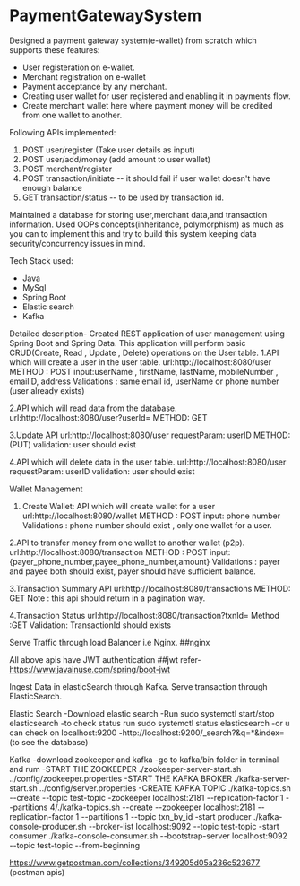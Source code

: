 # PaymentGatewaySystem

Designed a payment gateway system(e-wallet) from scratch which supports these features:

- User registeration on e-wallet.
- Merchant registration on e-wallet
- Payment acceptance by any merchant. 
- Creating user wallet for user registered and enabling it in payments flow.
- Create merchant wallet here where payment money will be credited from one wallet to another.

Following APIs implemented:
1) POST user/register (Take user details as input)
2) POST user/add/money (add amount to user wallet)
3) POST merchant/register
4) POST transaction/initiate -- it should fail if user wallet doesn't have enough balance
5) GET transaction/status -- to be used by transaction id.

Maintained a database for storing user,merchant data,and transaction information.
Used OOPs concepts(inheritance, polymorphism) as much as you can to implement this and try to build this system keeping data security/concurrency issues in mind.

Tech Stack used:
- Java
- MySql
- Spring Boot
- Elastic search
- Kafka


Detailed description-
Created REST application of user management using Spring Boot and Spring Data. This application will perform basic CRUD(Create, Read , Update , Delete) operations on the User table.
1.API which will create a user in the user table.
url:http://localhost:8080/user
METHOD : POST
input:userName , firstName, lastName, mobileNumber , emailID, address
Validations : same email id, userName or phone number (user already exists)

2.API which will read data from the database.
url:http://localhost:8080/user?userId=<userID>
METHOD: GET

3.Update API
url:http://localhost:8080/user
requestParam: userID
METHOD:(PUT)
validation: user should exist

4.API which will delete data in the user table.
url:http://localhost:8080/user
requestParam: userID
validation: user should exist


Wallet Management
1. Create Wallet: API which will create wallet for a user
url:http://localhost:8080/wallet
METHOD : POST
input: phone number
Validations : phone number should exist , only one wallet for a user.

2.API to transfer money from one wallet to another wallet (p2p).
url:http://localhost:8080/transaction
METHOD : POST
input:{payer_phone_number,payee_phone_number,amount}
Validations : payer and payee both should exist, payer should have sufficient balance.

3.Transaction Summary API
url:http://localhost:8080/transactions
METHOD: GET
Note : this api should return in a pagination way.

4.Transaction Status
url:http://localhost:8080/transaction?txnId=<txnID>
Method :GET
Validation: TransactionId should exists

Serve Traffic through load Balancer i.e Nginx.
##nginx

All above apis have JWT authentication
##jwt  refer-https://www.javainuse.com/spring/boot-jwt


Ingest Data in elasticSearch through Kafka.
Serve transaction through ElasticSearch.

Elastic Search
-Download elastic search
-Run sudo systemctl start/stop elasticsearch
-to check status run sudo systemctl status elasticsearch
-or u can check on localhost:9200
-http://localhost:9200/_search?&q=*&index=<docname> (to see the database)

Kafka
-download zookeeper and kafka
-go to kafka/bin folder in terminal and rum
-START THE ZOOKEEPER
./zookeeper-server-start.sh ../config/zookeeper.properties
-START THE KAFKA BROKER
./kafka-server-start.sh ../config/server.properties
-CREATE KAFKA TOPIC
./kafka-topics.sh --create --topic test-topic -zookeeper localhost:2181 --replication-factor 1 --partitions 4/./kafka-topics.sh --create --zookeeper localhost:2181 --replication-factor 1 --partitions 1 --topic txn_by_id
-start producer
./kafka-console-producer.sh --broker-list localhost:9092 --topic test-topic
-start consumer
./kafka-console-consumer.sh --bootstrap-server localhost:9092 --topic test-topic --from-beginning

https://www.getpostman.com/collections/349205d05a236c523677 (postman apis)
